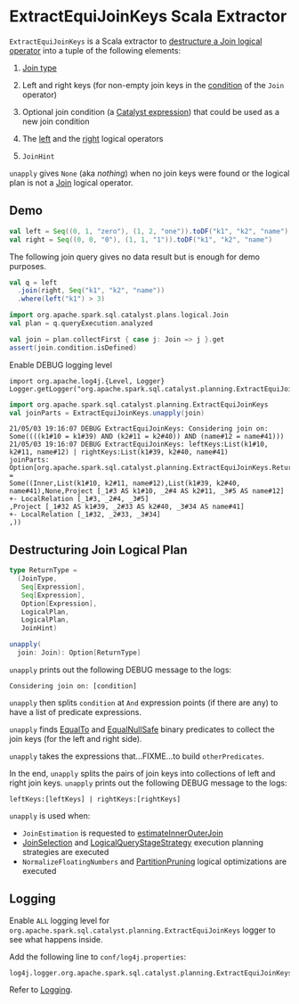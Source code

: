 # ExtractEquiJoinKeys Scala Extractor

`ExtractEquiJoinKeys` is a Scala extractor to [destructure a Join logical operator](#unapply) into a tuple of the following elements:

1. [Join type](joins.md#join-types)

1. Left and right keys (for non-empty join keys in the [condition](logical-operators/Join.md#condition) of the `Join` operator)

1. Optional join condition (a [Catalyst expression](expressions/Expression.md)) that could be used as a new join condition

1. The [left](logical-operators/Join.md#left) and the [right](logical-operators/Join.md#right) logical operators

1. `JoinHint`

`unapply` gives `None` (aka _nothing_) when no join keys were found or the logical plan is not a [Join](logical-operators/Join.md) logical operator.

## Demo

```scala
val left = Seq((0, 1, "zero"), (1, 2, "one")).toDF("k1", "k2", "name")
val right = Seq((0, 0, "0"), (1, 1, "1")).toDF("k1", "k2", "name")
```

The following join query gives no data result but is enough for demo purposes.

```scala
val q = left
  .join(right, Seq("k1", "k2", "name"))
  .where(left("k1") > 3)
```

```scala
import org.apache.spark.sql.catalyst.plans.logical.Join
val plan = q.queryExecution.analyzed
```

```scala
val join = plan.collectFirst { case j: Join => j }.get
assert(join.condition.isDefined)
```

Enable DEBUG logging level

```text
import org.apache.log4j.{Level, Logger}
Logger.getLogger("org.apache.spark.sql.catalyst.planning.ExtractEquiJoinKeys").setLevel(Level.DEBUG)
```

```scala
import org.apache.spark.sql.catalyst.planning.ExtractEquiJoinKeys
val joinParts = ExtractEquiJoinKeys.unapply(join)
```

```text
21/05/03 19:16:07 DEBUG ExtractEquiJoinKeys: Considering join on: Some((((k1#10 = k1#39) AND (k2#11 = k2#40)) AND (name#12 = name#41)))
21/05/03 19:16:07 DEBUG ExtractEquiJoinKeys: leftKeys:List(k1#10, k2#11, name#12) | rightKeys:List(k1#39, k2#40, name#41)
joinParts: Option[org.apache.spark.sql.catalyst.planning.ExtractEquiJoinKeys.ReturnType] =
Some((Inner,List(k1#10, k2#11, name#12),List(k1#39, k2#40, name#41),None,Project [_1#3 AS k1#10, _2#4 AS k2#11, _3#5 AS name#12]
+- LocalRelation [_1#3, _2#4, _3#5]
,Project [_1#32 AS k1#39, _2#33 AS k2#40, _3#34 AS name#41]
+- LocalRelation [_1#32, _2#33, _3#34]
,))
```

## <span id="unapply"> Destructuring Join Logical Plan

```scala
type ReturnType =
  (JoinType,
   Seq[Expression],
   Seq[Expression],
   Option[Expression],
   LogicalPlan,
   LogicalPlan,
   JoinHint)

unapply(
  join: Join): Option[ReturnType]
```

`unapply` prints out the following DEBUG message to the logs:

```text
Considering join on: [condition]
```

`unapply` then splits `condition` at `And` expression points (if there are any) to have a list of predicate expressions.

`unapply` finds [EqualTo](expressions/EqualTo.md) and [EqualNullSafe](expressions/EqualNullSafe.md) binary predicates to collect the join keys (for the left and right side).

`unapply` takes the expressions that...FIXME...to build `otherPredicates`.

In the end, `unapply` splits the pairs of join keys into collections of left and right join keys. `unapply` prints out the following DEBUG message to the logs:

```text
leftKeys:[leftKeys] | rightKeys:[rightKeys]
```

`unapply` is used when:

* `JoinEstimation` is requested to [estimateInnerOuterJoin](logical-operators/JoinEstimation.md#estimateInnerOuterJoin)
* [JoinSelection](execution-planning-strategies/JoinSelection.md) and [LogicalQueryStageStrategy](execution-planning-strategies/LogicalQueryStageStrategy.md) execution planning strategies are executed
* `NormalizeFloatingNumbers` and [PartitionPruning](logical-optimizations/PartitionPruning.md) logical optimizations are executed

## Logging

Enable `ALL` logging level for `org.apache.spark.sql.catalyst.planning.ExtractEquiJoinKeys` logger to see what happens inside.

Add the following line to `conf/log4j.properties`:

```text
log4j.logger.org.apache.spark.sql.catalyst.planning.ExtractEquiJoinKeys=ALL
```

Refer to [Logging](spark-logging.md).

